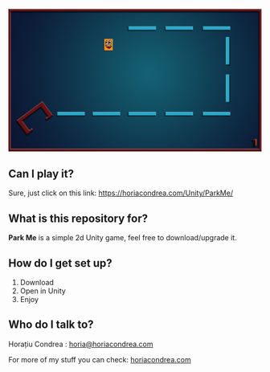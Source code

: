 <p align="center">
  <img src="https://github.com/horiacondrea/ParkMe/blob/master/Assets/Images/ParkMe.png" width="650" title="Park Me">
</p>

<h2>Can I play it?</h2>

Sure, just click on this link: https://horiacondrea.com/Unity/ParkMe/

<h2>What is this repository for?</h2>

<b>Park Me</b> is a simple 2d Unity game, feel free to download/upgrade it.

<h2>How do I get set up?</h2>

1. Download
2. Open in Unity
3. Enjoy

<h2>Who do I talk to?</h2>

Horațiu Condrea : horia@horiacondrea.com

For more of my stuff you can check: [horiacondrea.com](https://www.horiacondrea.com)

